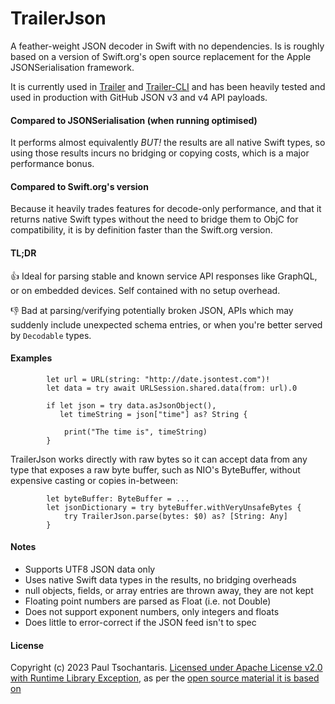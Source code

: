 # TrailerJson

A feather-weight JSON decoder in Swift with no dependencies. Is is roughly based on a version of Swift.org's open source replacement for the Apple JSONSerialisation framework.

It is currently used in [Trailer](https://github.com/ptsochantaris/trailer) and [Trailer-CLI](https://github.com/ptsochantaris/trailer-cli) and has been heavily tested and used in production with GitHub JSON v3 and v4 API payloads.

#### Compared to JSONSerialisation (when running optimised)
It performs almost equivalently _BUT!_ the results are all native Swift types, so using those results incurs no bridging or copying costs, which is a major performance bonus.

#### Compared to Swift.org's version
Because it heavily trades features for decode-only performance, and that it returns native Swift types without the need to bridge them to ObjC for compatibility, it is by definition faster than the Swift.org version.

#### TL;DR

👍 Ideal for parsing stable and known service API responses like GraphQL, or on embedded devices. Self contained with no setup overhead.

👎 Bad at parsing/verifying potentially broken JSON, APIs which may suddenly include unexpected schema entries, or when you're better served by `Decodable` types.

#### Examples
```
        let url = URL(string: "http://date.jsontest.com")!
        let data = try await URLSession.shared.data(from: url).0
        
        if let json = try data.asJsonObject(),
           let timeString = json["time"] as? String {
           
            print("The time is", timeString)
        }
```

TrailerJson works directly with raw bytes so it can accept data from any type that exposes a raw byte buffer, such as NIO's ByteBuffer, without expensive casting or copies in-between:

```
        let byteBuffer: ByteBuffer = ...
        let jsonDictionary = try byteBuffer.withVeryUnsafeBytes { 
            try TrailerJson.parse(bytes: $0) as? [String: Any]
        }
```

#### Notes
- Supports UTF8 JSON data only
- Uses native Swift data types in the results, no bridging overheads
- null objects, fields, or array entries are thrown away, they are not kept
- Floating point numbers are parsed as Float (i.e. not Double)
- Does not support exponent numbers, only integers and floats
- Does little to error-correct if the JSON feed isn't to spec

#### License
Copyright (c) 2023 Paul Tsochantaris. [Licensed under Apache License v2.0 with Runtime Library Exception](https://www.apache.org/licenses/LICENSE-2.0.html), as per the [open source material it is based on](https://github.com/apple/swift-corelibs-foundation/blob/bafd3d0f800397a15a3d092979ee7e788082feee/Sources/Foundation/JSONSerialization.swift)
